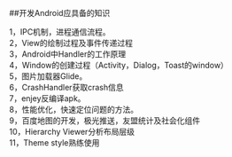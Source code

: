 ##开发Android应具备的知识  

1，IPC机制，进程通信流程。  
2，View的绘制过程及事件传递过程  
3，Android中Handler的工作原理  
4，Window的创建过程（Activity，Dialog，Toast的window）  
5，图片加载器Glide。  
6，CrashHandler获取crash信息  
7，enjey反编译apk。  
8，性能优化，快速定位问题的方法。  
9，百度地图的开发，极光推送，友盟统计及社会化组件  
10，Hierarchy Viewer分析布局层级  
11，Theme style熟练使用  
